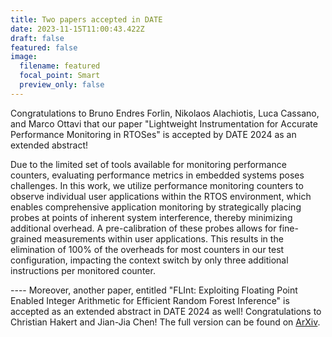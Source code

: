 ```yaml
---
title: Two papers accepted in DATE
date: 2023-11-15T11:00:43.422Z
draft: false
featured: false
image:
  filename: featured
  focal_point: Smart
  preview_only: false
---
```

C﻿ongratulations to Bruno Endres Forlin, Nikolaos Alachiotis, Luca Cassano, and Marco Ottavi that our paper "Lightweight Instrumentation for Accurate Performance Monitoring in RTOSes" is accepted by DATE 2024 as an extended abstract!

Due to the limited set of tools available for monitoring performance counters, evaluating performance metrics in embedded systems poses challenges. I﻿n this work, we utilize performance monitoring counters to observe individual user applications within the RTOS environment, which enables comprehensive application monitoring by strategically placing probes at points of inherent system interference, thereby minimizing additional overhead. A pre-calibration of these probes allows for fine-grained measurements within user applications. This results in the elimination of 100% of the overheads for most counters in our test configuration, impacting the context switch by only three additional instructions per monitored counter.

-﻿---
M﻿oreover, another paper, entitled "FLInt: Exploiting Floating Point Enabled Integer Arithmetic for Efficient Random Forest Inference" is accepted as an extended abstract in DATE 2024 as well! Congratulations to Christian Hakert and Jian-Jia Chen! The full version can be found on [ArXiv](https://arxiv.org/abs/2209.04181). 